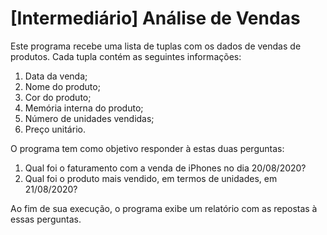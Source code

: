 # [Intermediário] Análise de Vendas
Este programa recebe uma lista de tuplas com os dados de vendas de produtos. Cada tupla contém as seguintes informações:

1. Data da venda;
2. Nome do produto;
3. Cor do produto;
4. Memória interna do produto;
5. Número de unidades vendidas;
6. Preço unitário.

O programa tem como objetivo responder à estas duas perguntas:

1. Qual foi o faturamento com a venda de iPhones no dia 20/08/2020?
2. Qual foi o produto mais vendido, em termos de unidades, em 21/08/2020?

Ao fim de sua execução, o programa exibe um relatório com as repostas à essas perguntas.
